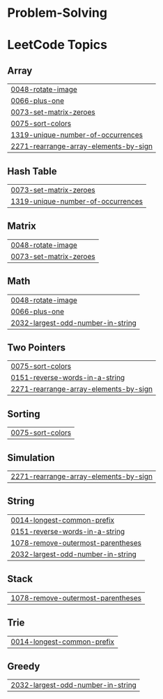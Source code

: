 # Problem-Solving

<!---LeetCode Topics Start-->
# LeetCode Topics
## Array
|  |
| ------- |
| [0048-rotate-image](https://github.com/Dishani-Ghosh/Problem-Solving/tree/master/0048-rotate-image) |
| [0066-plus-one](https://github.com/Dishani-Ghosh/Problem-Solving/tree/master/0066-plus-one) |
| [0073-set-matrix-zeroes](https://github.com/Dishani-Ghosh/Problem-Solving/tree/master/0073-set-matrix-zeroes) |
| [0075-sort-colors](https://github.com/Dishani-Ghosh/Problem-Solving/tree/master/0075-sort-colors) |
| [1319-unique-number-of-occurrences](https://github.com/Dishani-Ghosh/Problem-Solving/tree/master/1319-unique-number-of-occurrences) |
| [2271-rearrange-array-elements-by-sign](https://github.com/Dishani-Ghosh/Problem-Solving/tree/master/2271-rearrange-array-elements-by-sign) |
## Hash Table
|  |
| ------- |
| [0073-set-matrix-zeroes](https://github.com/Dishani-Ghosh/Problem-Solving/tree/master/0073-set-matrix-zeroes) |
| [1319-unique-number-of-occurrences](https://github.com/Dishani-Ghosh/Problem-Solving/tree/master/1319-unique-number-of-occurrences) |
## Matrix
|  |
| ------- |
| [0048-rotate-image](https://github.com/Dishani-Ghosh/Problem-Solving/tree/master/0048-rotate-image) |
| [0073-set-matrix-zeroes](https://github.com/Dishani-Ghosh/Problem-Solving/tree/master/0073-set-matrix-zeroes) |
## Math
|  |
| ------- |
| [0048-rotate-image](https://github.com/Dishani-Ghosh/Problem-Solving/tree/master/0048-rotate-image) |
| [0066-plus-one](https://github.com/Dishani-Ghosh/Problem-Solving/tree/master/0066-plus-one) |
| [2032-largest-odd-number-in-string](https://github.com/Dishani-Ghosh/Problem-Solving/tree/master/2032-largest-odd-number-in-string) |
## Two Pointers
|  |
| ------- |
| [0075-sort-colors](https://github.com/Dishani-Ghosh/Problem-Solving/tree/master/0075-sort-colors) |
| [0151-reverse-words-in-a-string](https://github.com/Dishani-Ghosh/Problem-Solving/tree/master/0151-reverse-words-in-a-string) |
| [2271-rearrange-array-elements-by-sign](https://github.com/Dishani-Ghosh/Problem-Solving/tree/master/2271-rearrange-array-elements-by-sign) |
## Sorting
|  |
| ------- |
| [0075-sort-colors](https://github.com/Dishani-Ghosh/Problem-Solving/tree/master/0075-sort-colors) |
## Simulation
|  |
| ------- |
| [2271-rearrange-array-elements-by-sign](https://github.com/Dishani-Ghosh/Problem-Solving/tree/master/2271-rearrange-array-elements-by-sign) |
## String
|  |
| ------- |
| [0014-longest-common-prefix](https://github.com/Dishani-Ghosh/Problem-Solving/tree/master/0014-longest-common-prefix) |
| [0151-reverse-words-in-a-string](https://github.com/Dishani-Ghosh/Problem-Solving/tree/master/0151-reverse-words-in-a-string) |
| [1078-remove-outermost-parentheses](https://github.com/Dishani-Ghosh/Problem-Solving/tree/master/1078-remove-outermost-parentheses) |
| [2032-largest-odd-number-in-string](https://github.com/Dishani-Ghosh/Problem-Solving/tree/master/2032-largest-odd-number-in-string) |
## Stack
|  |
| ------- |
| [1078-remove-outermost-parentheses](https://github.com/Dishani-Ghosh/Problem-Solving/tree/master/1078-remove-outermost-parentheses) |
## Trie
|  |
| ------- |
| [0014-longest-common-prefix](https://github.com/Dishani-Ghosh/Problem-Solving/tree/master/0014-longest-common-prefix) |
## Greedy
|  |
| ------- |
| [2032-largest-odd-number-in-string](https://github.com/Dishani-Ghosh/Problem-Solving/tree/master/2032-largest-odd-number-in-string) |
<!---LeetCode Topics End-->